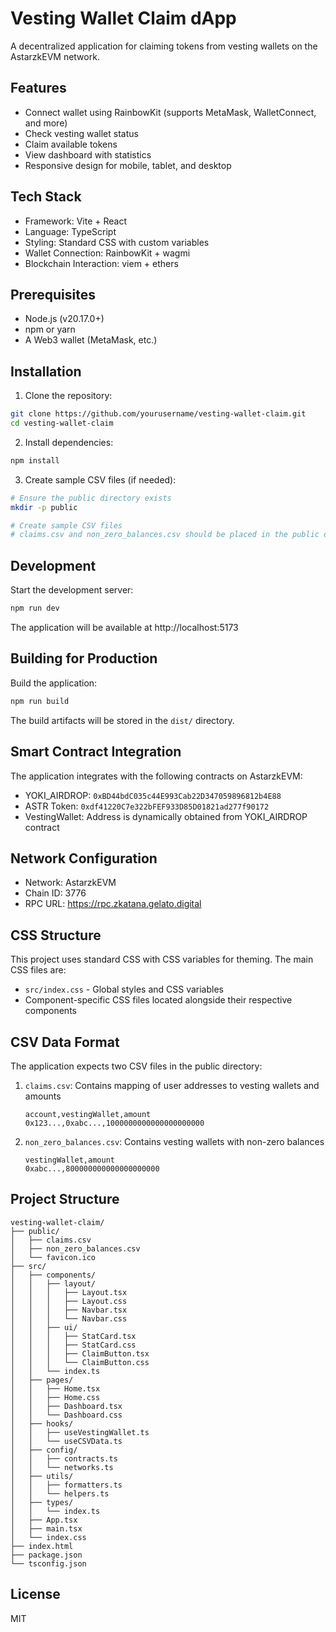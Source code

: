 # Vesting Wallet Claim dApp

A decentralized application for claiming tokens from vesting wallets on the AstarzkEVM network.

## Features

- Connect wallet using RainbowKit (supports MetaMask, WalletConnect, and more)
- Check vesting wallet status
- Claim available tokens
- View dashboard with statistics
- Responsive design for mobile, tablet, and desktop

## Tech Stack

- Framework: Vite + React
- Language: TypeScript
- Styling: Standard CSS with custom variables
- Wallet Connection: RainbowKit + wagmi
- Blockchain Interaction: viem + ethers

## Prerequisites

- Node.js (v20.17.0+)
- npm or yarn
- A Web3 wallet (MetaMask, etc.)

## Installation

1. Clone the repository:
```bash
git clone https://github.com/yourusername/vesting-wallet-claim.git
cd vesting-wallet-claim
```

2. Install dependencies:
```bash
npm install
```

3. Create sample CSV files (if needed):
```bash
# Ensure the public directory exists
mkdir -p public

# Create sample CSV files
# claims.csv and non_zero_balances.csv should be placed in the public directory
```

## Development

Start the development server:
```bash
npm run dev
```

The application will be available at http://localhost:5173

## Building for Production

Build the application:
```bash
npm run build
```

The build artifacts will be stored in the `dist/` directory.

## Smart Contract Integration

The application integrates with the following contracts on AstarzkEVM:

- YOKI_AIRDROP: `0xBD44bdC035c44E993Cab22D347059896812b4E88`
- ASTR Token: `0xdf41220C7e322bFEF933D85D01821ad277f90172`
- VestingWallet: Address is dynamically obtained from YOKI_AIRDROP contract

## Network Configuration

- Network: AstarzkEVM
- Chain ID: 3776
- RPC URL: https://rpc.zkatana.gelato.digital

## CSS Structure

This project uses standard CSS with CSS variables for theming. The main CSS files are:

- `src/index.css` - Global styles and CSS variables
- Component-specific CSS files located alongside their respective components

## CSV Data Format

The application expects two CSV files in the public directory:

1. `claims.csv`: Contains mapping of user addresses to vesting wallets and amounts
   ```
   account,vestingWallet,amount
   0x123...,0xabc...,1000000000000000000000
   ```

2. `non_zero_balances.csv`: Contains vesting wallets with non-zero balances
   ```
   vestingWallet,amount
   0xabc...,800000000000000000000
   ```

## Project Structure

```
vesting-wallet-claim/
├── public/
│   ├── claims.csv
│   ├── non_zero_balances.csv
│   └── favicon.ico
├── src/
│   ├── components/
│   │   ├── layout/
│   │   │   ├── Layout.tsx
│   │   │   ├── Layout.css
│   │   │   ├── Navbar.tsx
│   │   │   └── Navbar.css
│   │   ├── ui/
│   │   │   ├── StatCard.tsx
│   │   │   ├── StatCard.css
│   │   │   ├── ClaimButton.tsx
│   │   │   └── ClaimButton.css
│   │   └── index.ts
│   ├── pages/
│   │   ├── Home.tsx
│   │   ├── Home.css
│   │   ├── Dashboard.tsx
│   │   └── Dashboard.css
│   ├── hooks/
│   │   ├── useVestingWallet.ts
│   │   └── useCSVData.ts
│   ├── config/
│   │   ├── contracts.ts
│   │   └── networks.ts
│   ├── utils/
│   │   ├── formatters.ts
│   │   └── helpers.ts
│   ├── types/
│   │   └── index.ts
│   ├── App.tsx
│   ├── main.tsx
│   └── index.css
├── index.html
├── package.json
└── tsconfig.json
```

## License

MIT
